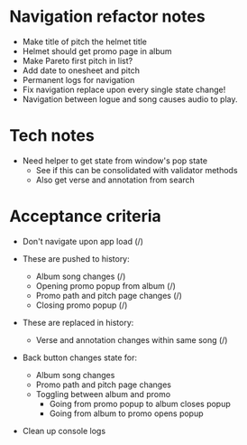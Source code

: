 # Navigation refactor notes
* Make title of pitch the helmet title
* Helmet should get promo page in album
* Make Pareto first pitch in list?
* Add date to onesheet and pitch
* Permanent logs for navigation
* Fix navigation replace upon every single state change!
* Navigation between logue and song causes audio to play.

# Tech notes
* Need helper to get state from window's pop state
    * See if this can be consolidated with validator methods
    * Also get verse and annotation from search

# Acceptance criteria
* Don't navigate upon app load (/)

* These are pushed to history:
    * Album song changes (/)
    * Opening promo popup from album (/)
    * Promo path and pitch page changes (/)
    * Closing promo popup (/)
* These are replaced in history:
    * Verse and annotation changes within same song (/)

* Back button changes state for:
    * Album song changes
    * Promo path and pitch page changes
    * Toggling between album and promo
        * Going from promo popup to album closes popup
        * Going from album to promo opens popup

* Clean up console logs